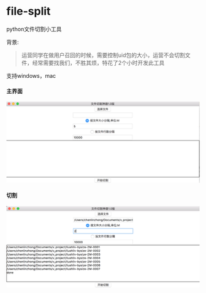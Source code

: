# file-split
python文件切割小工具

背景:

> 运营同学在做用户召回的时候，需要控制uid包的大小，运营不会切割文件，经常需要找我们，不胜其烦，特花了2个小时开发此工具


支持windows，mac

#### 主界面
![image](./images/home.png)

#### 切割
![image](./images/use.png)
